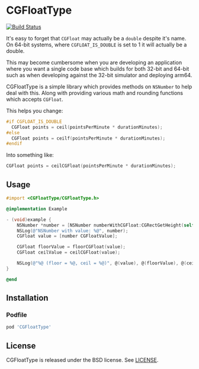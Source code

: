 # CGFloatType

[![Build Status](https://travis-ci.org/kylef/CGFloatType.svg?branch=master)](https://travis-ci.org/kylef/CGFloatType)

It's easy to forget that `CGFloat` may actually be a `double` despite it's
name. On 64-bit systems, where `CGFLOAT_IS_DOUBLE` is set to 1 it will actually
be a double.

This may become cumbersome when you are developing an application where you
want a single code base which builds for both 32-bit and 64-bit such as when
developing against the 32-bit simulator and deploying arm64.

CGFloatType is a simple library which provides methods on `NSNumber` to help
deal with this. Along with providing various math and rounding functions
which accepts `CGFloat`.

This helps you change:

```objective-c
#if CGFLOAT_IS_DOUBLE
  CGFloat points = ceil(pointsPerMinute * durationMinutes);
#else
  CGFloat points = ceilf(pointsPerMinute * durationMinutes);
#endif
```

Into something like:

```objective-c
CGFloat points = ceilCGFloat(pointsPerMinute * durationMinutes);
```

## Usage

```objective-c
#import <CGFloatType/CGFloatType.h>

@implementation Example

- (void)example {
    NSNumber *number = [NSNumber numberWithCGFloat:CGRectGetHeight(self.view.frame)];
    NSLog(@"NSNumber with value: %@", number);
    CGFloat value = [number CGFloatValue];

    CGFloat floorValue = floorCGFloat(value);
    CGFloat ceilValue = ceilCGFloat(value);

    NSLog(@"%@ (floor = %@, ceil = %@)", @(value), @(floorValue), @(ceilValue));
}

@end
```

## Installation

### Podfile

```ruby
pod 'CGFloatType'
```

## License

CGFloatType is released under the BSD license. See [LICENSE](LICENSE).

